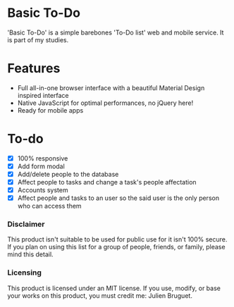 # Basic To-Do
'Basic To-Do' is a simple barebones 'To-Do list' web and mobile service. It is part of my studies.

# Features
- Full all-in-one browser interface with a beautiful Material Design inspired interface
- Native JavaScript for optimal performances, no jQuery here!
- Ready for mobile apps

# To-do
- [x] 100% responsive
- [x] Add form modal
- [x] Add/delete people to the database
- [x] Affect people to tasks and change a task's people affectation
- [x] Accounts system
- [x] Affect people and tasks to an user so the said user is the only person who can access them

### Disclaimer
This product isn't suitable to be used for public use for it isn't 100% secure. If you plan on using this list for a group of people, friends, or family, please mind this detail.

### Licensing
This product is licensed under an MIT license. If you use, modify, or base your works on this product, you must credit me: Julien Bruguet.